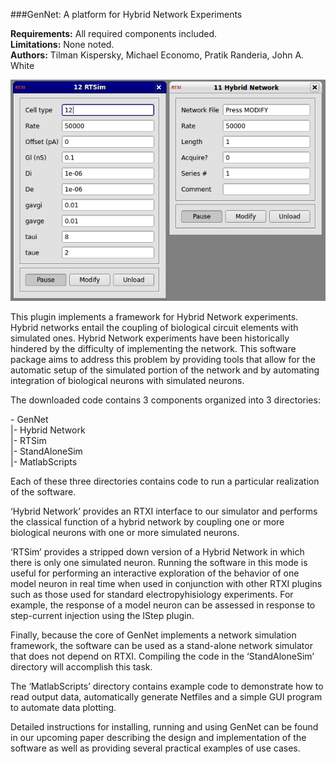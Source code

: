 ###GenNet: A platform for Hybrid Network Experiments

**Requirements:** All required components included.  
**Limitations:** None noted.  
**Authors:** Tilman Kispersky, Michael Economo, Pratik Randeria, John A. White   

![Module GUI](gen-net.png)

This plugin implements a framework for Hybrid Network experiments. Hybrid networks entail the coupling of biological circuit elements with simulated ones. Hybrid Network experiments have been historically hindered by the difficulty of implementing the network. This software package aims to address this problem by providing tools that allow for the automatic setup of the simulated portion of the network and by automating integration of biological neurons with simulated neurons.

The downloaded code contains 3 components organized into 3 directories:

\- GenNet   
|- Hybrid Network  
|- RTSim  
|- StandAloneSim  
|- MatlabScripts  

Each of these three directories contains code to run a particular realization of the software.

‘Hybrid Network’ provides an RTXI interface to our simulator and performs the classical function of a hybrid network by coupling one or more biological neurons with one or more simulated neurons.

‘RTSim’ provides a stripped down version of a Hybrid Network in which there is only one simulated neuron. Running the software in this mode is useful for performing an interactive exploration of the behavior of one model neuron in real time when used in conjunction with other RTXI plugins such as those used for standard electropyhisiology experiments. For example, the response of a model neuron can be assessed in response to step-current injection using the IStep plugin.

Finally, because the core of GenNet implements a network simulation framework, the software can be used as a stand-alone network simulator that does not depend on RTXI. Compiling the code in the ‘StandAloneSim’ directory will accomplish this task.

The ‘MatlabScripts’ directory contains example code to demonstrate how to read output data, automatically generate Netfiles and a simple GUI program to automate data plotting.

Detailed instructions for installing, running and using GenNet can be found in our upcoming paper describing the design and implementation of the software as well as providing several practical examples of use cases. 
